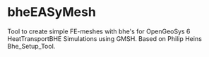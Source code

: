 # bheEASyMesh
Tool to create simple FE-meshes with bhe's for OpenGeoSys 6 HeatTransportBHE Simulations using GMSH. Based on Philip Heins Bhe_Setup_Tool.
